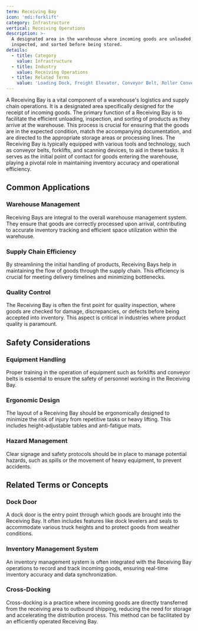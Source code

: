 ```yaml
---
term: Receiving Bay
icon: 'mdi:forklift'
category: Infrastructure
vertical: Receiving Operations
description: >-
  A designated area in the warehouse where incoming goods are unloaded,
  inspected, and sorted before being stored.
details:
  - title: Category
    value: Infrastructure
  - title: Industry
    value: Receiving Operations
  - title: Related Terms
    value: 'Loading Dock, Freight Elevator, Conveyor Belt, Roller Conveyor, Dock Plate'
---
```

A Receiving Bay is a vital component of a warehouse's logistics and supply chain operations. It is a designated area specifically designed for the receipt of incoming goods. The primary function of a Receiving Bay is to facilitate the efficient unloading, inspection, and sorting of products as they arrive at the warehouse. This process is crucial for ensuring that the goods are in the expected condition, match the accompanying documentation, and are directed to the appropriate storage areas or processing lines. The Receiving Bay is typically equipped with various tools and technology, such as conveyor belts, forklifts, and scanning devices, to aid in these tasks. It serves as the initial point of contact for goods entering the warehouse, playing a pivotal role in maintaining inventory accuracy and operational efficiency.

## Common Applications

### Warehouse Management
Receiving Bays are integral to the overall warehouse management system. They ensure that goods are correctly processed upon arrival, contributing to accurate inventory tracking and efficient space utilization within the warehouse.

### Supply Chain Efficiency
By streamlining the initial handling of products, Receiving Bays help in maintaining the flow of goods through the supply chain. This efficiency is crucial for meeting delivery timelines and minimizing bottlenecks.

### Quality Control
The Receiving Bay is often the first point for quality inspection, where goods are checked for damage, discrepancies, or defects before being accepted into inventory. This aspect is critical in industries where product quality is paramount.

## Safety Considerations

### Equipment Handling
Proper training in the operation of equipment such as forklifts and conveyor belts is essential to ensure the safety of personnel working in the Receiving Bay.

### Ergonomic Design
The layout of a Receiving Bay should be ergonomically designed to minimize the risk of injury from repetitive tasks or heavy lifting. This includes height-adjustable tables and anti-fatigue mats.

### Hazard Management
Clear signage and safety protocols should be in place to manage potential hazards, such as spills or the movement of heavy equipment, to prevent accidents.

## Related Terms or Concepts

### Dock Door
A dock door is the entry point through which goods are brought into the Receiving Bay. It often includes features like dock levelers and seals to accommodate various truck heights and to protect goods from weather conditions.

### Inventory Management System
An inventory management system is often integrated with the Receiving Bay operations to record and track incoming goods, ensuring real-time inventory accuracy and data synchronization.

### Cross-Docking
Cross-docking is a practice where incoming goods are directly transferred from the receiving area to outbound shipping, reducing the need for storage and accelerating the distribution process. This method can be facilitated by an efficiently operated Receiving Bay.

